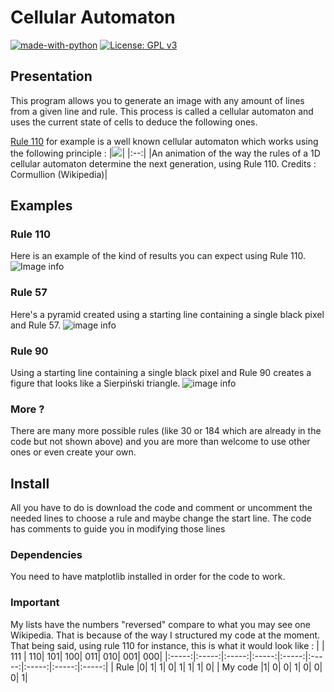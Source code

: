 # Cellular Automaton

[![made-with-python](https://img.shields.io/badge/Made%20with-Python-1f425f.svg)](https://www.python.org/)
[![License: GPL v3](https://img.shields.io/badge/License-GPLv3-blue.svg)](https://www.gnu.org/licenses/gpl-3.0)

## Presentation

This program allows you to generate an image with any amount of lines from a given line and rule. This process is called a cellular automaton and uses the current state of cells to deduce the following ones.

[Rule 110](https://en.wikipedia.org/wiki/Rule_110) for example is a well known cellular automaton which works using the following principle :
|![](https://upload.wikimedia.org/wikipedia/commons/b/b5/One-d-cellular-automaton-rule-110.gif)|
|:--:|
|An animation of the way the rules of a 1D cellular automaton determine the next generation, using Rule 110.
Credits : Cormullion (Wikipedia)|

## Examples
### Rule 110
Here is an example of the kind of results you can expect using Rule 110.
![Image info](https://media.discordapp.net/attachments/719555155632324690/1042890938592284683/image.png)

### Rule 57
Here's a pyramid created using a starting line containing a single black pixel and Rule 57.
![image info](https://cdn.discordapp.com/attachments/719555155632324690/1044032073675063296/image.png)

### Rule 90
Using a starting line containing a single black pixel and Rule 90 creates a figure that looks like a Sierpiński triangle.
![image info](https://cdn.discordapp.com/attachments/719555155632324690/1044022789193093302/image.png)

### More ?
There are many more possible rules (like 30 or 184 which are already in the code but not shown above) and you are more than welcome to use other ones or even create your own.


## Install
All you have to do is download the code and comment or uncomment the needed lines to choose a rule and maybe change the start line.
The code has comments to guide you in modifying those lines

### Dependencies
You need to have matplotlib installed in order for the code to work.

### Important

My lists have the numbers "reversed" compare to what you may see one Wikipedia. That is because of the way I structured my code at the moment.
That being said, using rule 110 for instance, this is what it would look like :
|    |      111	| 110|	101|	100|	011|	010|	001|	000|
|:-----:|:-----:|:-----:|:-----:|:-----:|:-----:|:-----:|:-----:|:-----:|
| Rule |0|	1|	1|	0|	1|	1|	1|	0|
| My code |1|	0|	0|	1|	0|	0|	0|	1|
